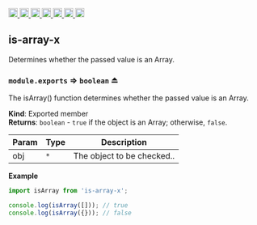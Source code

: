 <a
  href="https://travis-ci.org/Xotic750/is-array-x"
  title="Travis status">
<img
  src="https://travis-ci.org/Xotic750/is-array-x.svg?branch=master"
  alt="Travis status" height="18">
</a>
<a
  href="https://david-dm.org/Xotic750/is-array-x"
  title="Dependency status">
<img src="https://david-dm.org/Xotic750/is-array-x/status.svg"
  alt="Dependency status" height="18"/>
</a>
<a
  href="https://david-dm.org/Xotic750/is-array-x?type=dev"
  title="devDependency status">
<img src="https://david-dm.org/Xotic750/is-array-x/dev-status.svg"
  alt="devDependency status" height="18"/>
</a>
<a
  href="https://badge.fury.io/js/is-array-x"
  title="npm version">
<img src="https://badge.fury.io/js/is-array-x.svg"
  alt="npm version" height="18">
</a>
<a
  href="https://www.jsdelivr.com/package/npm/is-array-x"
  title="jsDelivr hits">
<img src="https://data.jsdelivr.com/v1/package/npm/is-array-x/badge?style=rounded"
  alt="jsDelivr hits" height="18">
</a>
<a
  href="https://bettercodehub.com/results/Xotic750/is-array-x"
  title="bettercodehub score">
<img src="https://bettercodehub.com/edge/badge/Xotic750/is-array-x?branch=master"
  alt="bettercodehub score" height="18">
</a>
<a
  href="https://coveralls.io/github/Xotic750/is-array-x?branch=master"
  title="Coverage Status">
<img src="https://coveralls.io/repos/github/Xotic750/is-array-x/badge.svg?branch=master"
  alt="Coverage Status" height="18">
</a>

<a name="module_is-array-x"></a>

## is-array-x

Determines whether the passed value is an Array.

<a name="exp_module_is-array-x--module.exports"></a>

### `module.exports` ⇒ <code>boolean</code> ⏏

The isArray() function determines whether the passed value is an Array.

**Kind**: Exported member  
**Returns**: <code>boolean</code> - `true` if the object is an Array; otherwise, `false`.

| Param | Type            | Description                |
| ----- | --------------- | -------------------------- |
| obj   | <code>\*</code> | The object to be checked.. |

**Example**

```js
import isArray from 'is-array-x';

console.log(isArray([])); // true
console.log(isArray({})); // false
```

